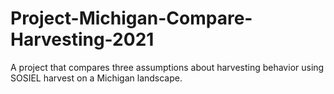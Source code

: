 # Project-Michigan-Compare-Harvesting-2021
A project that compares three assumptions about harvesting behavior using SOSIEL harvest on a Michigan landscape.
